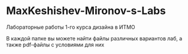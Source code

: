 # MaxKeshishev-Mironov-s-Labs
Лабораторные работы 1-го курса дизайна в ИТМО

В каждой папке вы можете найти файлы различных вариантов лаб, а также pdf-файлы с условиями для них
